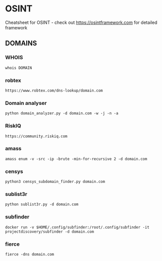 # OSINT
Cheatsheet for OSINT - check out https://osintframework.com for detailed framework

## DOMAINS

### WHOIS

`whois DOMAIN`

### robtex

`https://www.robtex.com/dns-lookup/domain.com`

### Domain analyser

`python domain_analyzer.py -d domain.com -w -j -n -a`

### RiskIQ

`https://community.riskiq.com`

### amass

`amass enum -v -src -ip -brute -min-for-recursive 2 -d domain.com`

### censys

`python3 censys_subdomain_finder.py domain.com`

### sublist3r

`python sublist3r.py -d domain.com`

### subfinder

`docker run -v $HOME/.config/subfinder:/root/.config/subfinder -it projectdiscovery/subfinder -d domain.com`

### fierce

`fierce -dns domain.com`



